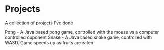 # Projects
A collection of projects I've done

Pong - A Java based pong game, controlled with the mouse vs a computer controlled opponent
Snake - A Java based snake game, controlled with WASD. Game speeds up as fruits are eaten
